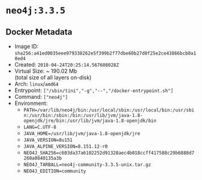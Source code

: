# `neo4j:3.3.5`

## Docker Metadata

- Image ID: `sha256:a41ed0035eee979338262e5f399b2f77dbe60b27d0f25e2ce43866bcb0a10ed4`
- Created: `2018-04-24T20:25:14.567608028Z`
- Virtual Size: ~ 190.02 Mb  
  (total size of all layers on-disk)
- Arch: `linux`/`amd64`
- Entrypoint: `["/sbin/tini","-g","--","/docker-entrypoint.sh"]`
- Command: `["neo4j"]`
- Environment:
  - `PATH=/var/lib/neo4j/bin:/usr/local/sbin:/usr/local/bin:/usr/sbin:/usr/bin:/sbin:/bin:/usr/lib/jvm/java-1.8-openjdk/jre/bin:/usr/lib/jvm/java-1.8-openjdk/bin`
  - `LANG=C.UTF-8`
  - `JAVA_HOME=/usr/lib/jvm/java-1.8-openjdk/jre`
  - `JAVA_VERSION=8u151`
  - `JAVA_ALPINE_VERSION=8.151.12-r0`
  - `NEO4J_SHA256=c603da37a6102252d91328aec4b018ccff417588c29b6888d7260a0840135a3b`
  - `NEO4J_TARBALL=neo4j-community-3.3.5-unix.tar.gz`
  - `NEO4J_EDITION=community`
